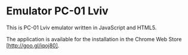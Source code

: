 Emulator PC-01 Lviv
==
This is PC-01 Lviv emulator written in JavaScript and HTML5.

The application is available for the installation in the Chrome Web Store [http://goo.gl/iqoj80].
